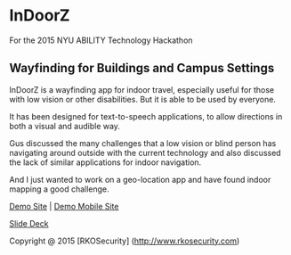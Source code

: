 InDoorZ
===============

For the 2015 NYU ABILITY Technology Hackathon

## Wayfinding for Buildings and Campus Settings 

InDoorZ is a wayfinding app for indoor travel, especially useful for those with low vision or other disabilities. But it is able to be used by everyone.

It has been designed for text-to-speech applications, to allow directions in both a visual and audible way.

Gus discussed the many challenges that a low vision or blind person has navigating around outside with the current technology and also discussed the lack of similar applications for indoor navigation.

And I just wanted to work on a geo-location app and have found indoor mapping a good challenge.

[Demo Site](http://mkobar.github.io/InDoorZ/)  |  [Demo Mobile Site](http://mobiletest.me/htc_one_emulator/#u=http://mkobar.github.io/InDoorZ)

[Slide Deck](http://www.slideshare.net/mkobar/indoorz)


Copyright @ 2015 [RKOSecurity] (http://www.rkosecurity.com)
 
